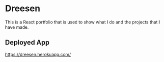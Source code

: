 # Dreesen
This is a React portfolio that is used to show what I do and the projects that I have made.

## Deployed App
https://dreesen.herokuapp.com/

